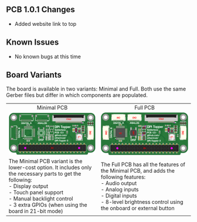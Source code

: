 ## PCB 1.0.1 Changes
- Added website link to top

## Known Issues
- No known bugs at this time

## Board Variants

The board is available in two variants: Minimal and Full. Both use the same Gerber files but differ in which components are populated.

<table>
  <tr>
    <td align=center>Minimal PCB</td>
    <td align=center>Full PCB</td>
  </tr>
  <tr>
    <td><img src="img/minimal.png" alt="Topper 3 Board"/></td>
    <td><img src="img/full.png" alt="Topper 3 on Pi 5"/></td>
  </tr>
  <tr>
    <td>The Minimal PCB variant is the lower-cost option. It includes only the necessary parts to get the following:<br>
    - Display output<br>
    - Touch panel support<br>
    - Manual backlight control<br>
    - 3 extra GPIOs (when using the board in 21-bit mode)</td>
    <td>The Full PCB has all the features of the Minimal PCB, and adds the following features:<br>
    - Audio output<br>
    - Analog inputs<br>
    - Digital inputs<br>
    - 8-level brightness control using the onboard or external button</td>
  </tr>
</table>

